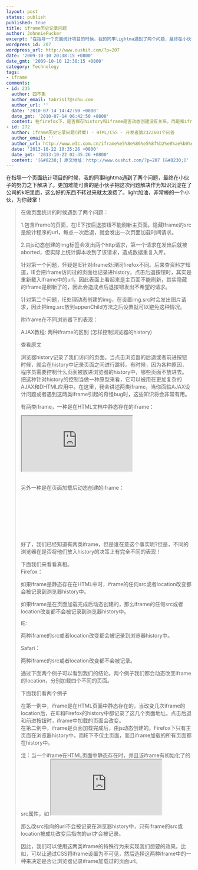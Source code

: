 ```yaml
---
layout: post
status: publish
published: true
title: iframe历史记录问题
author: JohnnieFucker
excerpt: "在指导一个页面统计项目的时候，我的同事lightma遇到了两个问题，最终在小伙子的努力之下解决了。更加难能可贵的是小伙子把这次问题解决作为知识沉淀在了公司的k吧里面，这么好的东西不转过来就太浪费了。light加油，非常棒的一个小伙，为你鼓掌！\r\n"
wordpress_id: 207
wordpress_url: http://www.oushit.com/?p=207
date: '2009-10-10 20:38:15 +0800'
date_gmt: '2009-10-10 12:38:15 +0800'
category: Technology
tags:
- iframe
comments:
- id: 235
  author: 四不象
  author_email: tabris17@sohu.com
  author_url: ''
  date: '2010-07-14 14:42:50 +0800'
  date_gmt: '2010-07-14 06:42:50 +0800'
  content: 在firefox下，是否保存history和iframe是否动态创建没有关系，而是和iframe是否有初始src有关。
- id: 272
  author: iframe历史记录问题(转载) - HTML/CSS - 开发者第2322601个问答
  author_email: ''
  author_url: http://www.w3c.com.cn/iframe%e5%8e%86%e5%8f%b2%e8%ae%b0%e5%bd%95%e9%97%ae%e9%a2%98%e8%bd%ac%e8%bd%bd
  date: '2013-10-22 10:35:26 +0800'
  date_gmt: '2013-10-22 02:35:26 +0800'
  content: '[&#8230;] 原文地址：http://www.oushit.com/?p=207 [&#8230;]'
---
```

<p>在指导一个页面统计项目的时候，我的同事lightma遇到了两个问题，最终在小伙子的努力之下解决了。更加难能可贵的是小伙子把这次问题解决作为知识沉淀在了公司的k吧里面，这么好的东西不转过来就太浪费了。light加油，非常棒的一个小伙，为你鼓掌！<br />
<!--break--><a id="more-207"></a></p>
<blockquote><p>
在做页面统计的时候遇到了两个问题：</p>
<p>1.包含iframe的页面，在IE下按后退按钮不能刷新主页面。隐藏Iframe的src是统计程序的url，每点一次后退，就会发出一次页面加载时间请求。</p>
<p>2.由js动态创建的img标签会发出两个http请求，第一个请求在发出后就被aborted，但实际上统计脚本收到了该请求，造成数据重复入库。</p>
<p>针对第一个问题，怀疑是IE针对iframe处理同firefox不同。后来查资料才知道，IE会把iframe访问过的页面也记录进history，点击后退按钮时，其实是重新载入iframe中的url，因此表面上看起来是主页面不能刷新，其实隐藏的iframe是刷新了的，因此会造成点后退按钮发出不希望的请求。</p>
<p>针对第二个问题，IE处理动态创建的img，在设置img.src时会发出图片请求，因此把img.src放到appenChild方法之后设置就可以避免这种情况。</p>
<p>附iframe在不同浏览器下的表现：</p>
<p>AJAX教程: 两种iframe的区别 (怎样控制浏览器的history)</p>
<p>查看原文</p>
<p>浏览器history记录了我们访问的页面。当点击浏览器的后退或者前进按钮时候，就会在history中记录页面之间进行跳转。有时候，因为各种原因，程序员需要控制什么页面被放进浏览器的history中，哪些页面不放进去。把这种针对history的控制当做一种原型来看，它可以被用在更加复杂的AJAX和DHTML应用中。在这里，我会讲述两类iframe，当你面临AJAX设计问题或者遇到这两类iframe引起的奇怪bug时，这些知识将会非常有用。</p>
<p>有两类iframe，一种是在HTML文档中静态存在的iframe：</p>
<p><html></p>
<p><body></p>
<p><iframe id="testFrame" src="http://www.google.com"></iframe></p>
<p></body></p>
<p></html><br />
另外一种是在页面加载后动态创建的iframe：</p>
<p><html><br />
       <head><br />
       <script language="JavaScript"><br />
              function initialize() {<br />
                    var testFrame = document.createElement("IFRAME");<br />
                    testFrame.id = "testFrame";<br />
                    testFrame.src = "http://www.google.com";<br />
                    document.body.appendChild(testFrame);<br />
              }<br />
       </script><br />
       </head><br />
       <body onload="initialize()"><br />
       </body><br />
</html><br />
好了，我们已经知道有两类iframe，但是谁在意这个事实呢?但是，不同的浏览器在是否将他们放入history的决策上有完全不同的表现！</p>
<p>下面我们来看看真相。<br />
Firefox：</p>
<p>如果iframe是静态存在在HTML中时，iframe的任何src或者location改变都会被记录到浏览器history中。</p>
<p>如果iframe是在页面加载完成后动态创建的，那么iframe的任何src或者location改变都不会被记录到浏览器history中。</p>
<p>IE:</p>
<p>两种iframe的src或者location改变都会被记录到浏览器history中。</p>
<p>Safari：</p>
<p>两种iframe的src或者location改变都不会被记录。</p>
<p>通过下面两个例子可以看到我们的结论。两个例子我们都会动态改变iframe的location，分别加载四个不同的页面。</p>
<p>下面我们看两个例子</p>
<p>在第一例中，iframe是在HTML页面中静态存在的，当改变几次iframe的location后，在IE和Firefox的history中都记录了这几个页面地址。点击后退和前进按钮时，iframe中加载的页面会改变。<br />
在第二例中，iframe是页面加载完成后，由js动态创建的。Firefox下只有主页面在浏览器history中，而IE下不仅主页面，而且iframe加载的所有页面都在history中。</p>
<p>注：当一个iframe在HTML页面中静态存在时，并且该iframe有初始化了的src属性，如 <iframe src="http://www.google.com"></iframe></p>
<p>那么改src指向的url不会被记录在浏览器history中，只有iframe的src或location被成功改变后指向的url才会被记录。</p>
<p>因此，我们可以使用这两类iframe的特殊行为来实现我们想要的效果。比如，可以让通过CSS将iframe设置为不可见，然后选择这两种iframe中的一种来决定是否让浏览器记录iframe加载过的页面url。
</p></blockquote>
